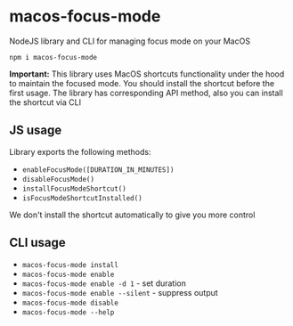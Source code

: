 # macos-focus-mode
NodeJS library and CLI for managing focus mode on your MacOS

`npm i macos-focus-mode`

**Important:** This library uses MacOS shortcuts functionality under the hood to maintain the focused mode. 
You should install the shortcut before the first usage. The library has corresponding API method, also you can install the shortcut via CLI

## JS usage
Library exports the following methods:
- `enableFocusMode([DURATION_IN_MINUTES])`
- `disableFocusMode()`
- `installFocusModeShortcut()`
- `isFocusModeShortcutInstalled()`

We don't install the shortcut automatically to give you more control

## CLI usage
- `macos-focus-mode install`
- `macos-focus-mode enable`
- `macos-focus-mode enable -d 1` - set duration
- `macos-focus-mode enable --silent` - suppress output
- `macos-focus-mode disable`
- `macos-focus-mode --help`
